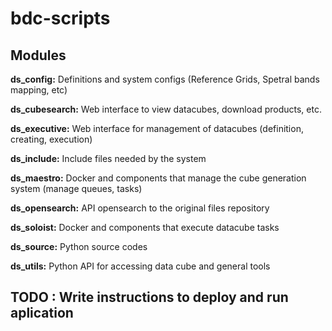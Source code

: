 # bdc-scripts

## Modules


**ds_config:** Definitions and system configs (Reference Grids, Spetral bands mapping, etc)

**ds_cubesearch:** Web interface to view datacubes, download products, etc.

**ds_executive:** Web interface for management of datacubes (definition, creating, execution)

**ds_include:** Include files needed by the system

**ds_maestro:** Docker and components that manage the cube generation system (manage queues, tasks)

**ds_opensearch:** API opensearch to the original files repository

**ds_soloist:** Docker and components that execute datacube tasks

**ds_source:** Python source codes 

**ds_utils:** Python API for accessing data cube and general tools



## TODO : Write instructions to deploy and run aplication


